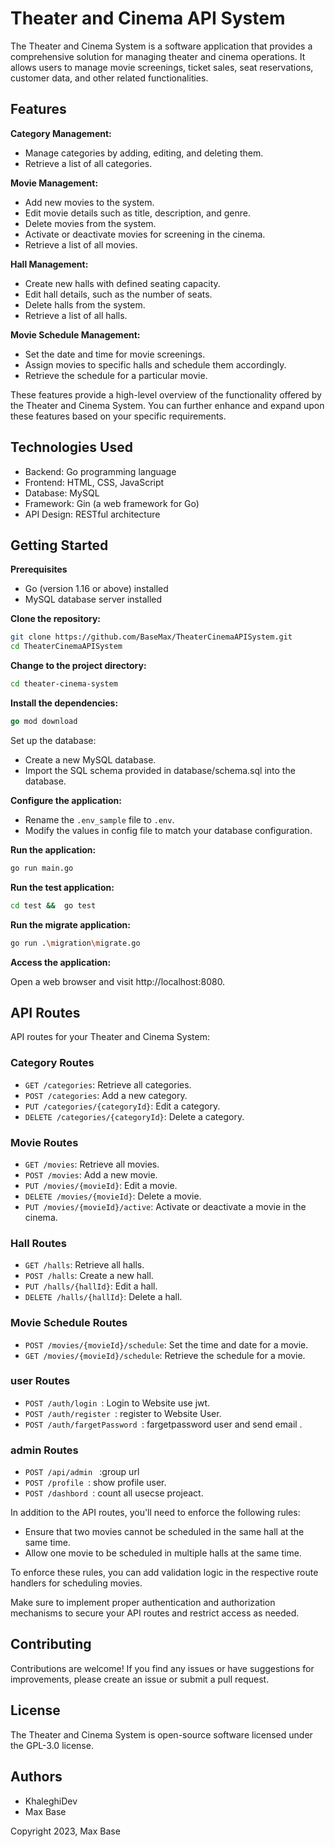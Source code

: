 # Theater and Cinema API System

The Theater and Cinema System is a software application that provides a comprehensive solution for managing theater and cinema operations. It allows users to manage movie screenings, ticket sales, seat reservations, customer data, and other related functionalities.

## Features

**Category Management:**

- Manage categories by adding, editing, and deleting them.
- Retrieve a list of all categories.

**Movie Management:**

- Add new movies to the system.
- Edit movie details such as title, description, and genre.
- Delete movies from the system.
- Activate or deactivate movies for screening in the cinema.
- Retrieve a list of all movies.

**Hall Management:**

- Create new halls with defined seating capacity.
- Edit hall details, such as the number of seats.
- Delete halls from the system.
- Retrieve a list of all halls.

**Movie Schedule Management:**

- Set the date and time for movie screenings.
- Assign movies to specific halls and schedule them accordingly.
- Retrieve the schedule for a particular movie.

These features provide a high-level overview of the functionality offered by the Theater and Cinema System. You can further enhance and expand upon these features based on your specific requirements.

## Technologies Used

- Backend: Go programming language
- Frontend: HTML, CSS, JavaScript
- Database: MySQL
- Framework: Gin (a web framework for Go)
- API Design: RESTful architecture

## Getting Started

**Prerequisites**

- Go (version 1.16 or above) installed
- MySQL database server installed

**Clone the repository:**

```bash
git clone https://github.com/BaseMax/TheaterCinemaAPISystem.git
cd TheaterCinemaAPISystem
```

**Change to the project directory:**

```bash
cd theater-cinema-system
```

**Install the dependencies:**

```go
go mod download
```

Set up the database:

- Create a new MySQL database.
- Import the SQL schema provided in database/schema.sql into the database.

**Configure the application:**

- Rename the `.env_sample` file to `.env`.
- Modify the values in config file to match your database configuration.

**Run the application:**

```bash
go run main.go
```
**Run the test application:**

```bash
cd test &&  go test
```
**Run the migrate application:**

```bash
go run .\migration\migrate.go
```

**Access the application:**

Open a web browser and visit http://localhost:8080.

## API Routes

API routes for your Theater and Cinema System:

### Category Routes

- `GET /categories`: Retrieve all categories.
- `POST /categories`: Add a new category.
- `PUT /categories/{categoryId}`: Edit a category.
- `DELETE /categories/{categoryId}`: Delete a category.

### Movie Routes

- `GET /movies`: Retrieve all movies.
- `POST /movies`: Add a new movie.
- `PUT /movies/{movieId}`: Edit a movie.
- `DELETE /movies/{movieId}`: Delete a movie.
- `PUT /movies/{movieId}/active`: Activate or deactivate a movie in the cinema.

### Hall Routes

- `GET /halls`: Retrieve all halls.
- `POST /halls`: Create a new hall.
- `PUT /halls/{hallId}`: Edit a hall.
- `DELETE /halls/{hallId}`: Delete a hall.

### Movie Schedule Routes

- `POST /movies/{movieId}/schedule`: Set the time and date for a movie.
- `GET /movies/{movieId}/schedule`: Retrieve the schedule for a movie.
### user Routes 

- `POST /auth/login `: Login to Website use jwt.
- `POST /auth/register `: register to Website User.
- `POST /auth/fargetPassword `: fargetpassword user and send email  .


### admin Routes 

- `POST /api/admin ` :group url
- `POST /profile `: show profile user.
- `POST /dashbord `: count all usecse projeact.


In addition to the API routes, you'll need to enforce the following rules:

- Ensure that two movies cannot be scheduled in the same hall at the same time.
- Allow one movie to be scheduled in multiple halls at the same time.

To enforce these rules, you can add validation logic in the respective route handlers for scheduling movies.

Make sure to implement proper authentication and authorization mechanisms to secure your API routes and restrict access as needed.

## Contributing

Contributions are welcome! If you find any issues or have suggestions for improvements, please create an issue or submit a pull request.

## License

The Theater and Cinema System is open-source software licensed under the GPL-3.0 license.

## Authors

- KhaleghiDev
- Max Base

Copyright 2023, Max Base
